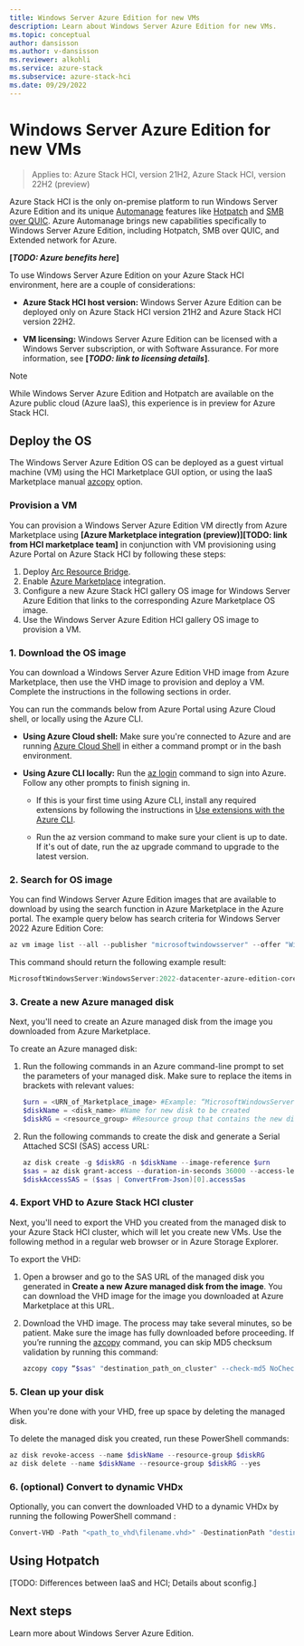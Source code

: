 ```yaml
---
title: Windows Server Azure Edition for new VMs
description: Learn about Windows Server Azure Edition for new VMs.
ms.topic: conceptual
author: dansisson
ms.author: v-dansisson
ms.reviewer: alkohli
ms.service: azure-stack
ms.subservice: azure-stack-hci
ms.date: 09/29/2022
---
```


# Windows Server Azure Edition for new VMs

> Applies to: Azure Stack HCI, version 21H2, Azure Stack HCI, version 22H2 (preview)

Azure Stack HCI is the only on-premise platform to run Windows Server Azure Edition and its unique [Automanage](/azure/automanage.md) features like [Hotpatch](/azure/automanage/automanage-hotpatch.md) and [SMB over QUIC](/windows-server/storage/file-server/smb-over-quic.md). Azure Automanage brings new capabilities specifically to Windows Server Azure Edition, including Hotpatch, SMB over QUIC, and Extended network for Azure.

**[*TODO: Azure benefits here*]**

To use Windows Server Azure Edition on your Azure Stack HCI environment, here are a couple of considerations:

- **Azure Stack HCI host version:**  Windows Server Azure Edition can be deployed only on Azure Stack HCI version 21H2 and Azure Stack HCI version 22H2.

- **VM licensing:**  Windows Server Azure Edition can be licensed with a Windows Server subscription, or with Software Assurance.  For more information, see **[*TODO: link to licensing details*]**.

>[!NOTE]
>While Windows Server Azure Edition and Hotpatch are available on the Azure public cloud (Azure IaaS), this experience is in preview for Azure Stack HCI.

## Deploy the OS

The Windows Server Azure Edition OS can be deployed as a guest virtual machine (VM) using the HCI Marketplace GUI option, or using the IaaS Marketplace manual [azcopy](/azure/storage/common/storage-ref-azcopy.md) option.

### Provision a VM

You can provision a Windows Server Azure Edition VM directly from Azure Marketplace using **[Azure Marketplace integration (preview)][TODO: link from HCI marketplace team]** in conjunction with VM provisioning using Azure Portal on Azure Stack HCI by following these steps:

1. Deploy [Arc Resource Bridge](/azure/azure-arc/resource-bridge/overview.md).
1. Enable [Azure Marketplace](/marketplace/azure-marketplace-overview.md) integration.
1. Configure a new Azure Stack HCI gallery OS image for Windows Server Azure Edition that links to the corresponding Azure Marketplace OS image.
1. Use the Windows Server Azure Edition HCI gallery OS image to provision a VM.

### 1. Download the OS image

You can download a Windows Server Azure Edition VHD image from Azure Marketplace, then use the VHD image to provision and deploy a VM.  Complete the instructions in the following sections in order.

You can run the commands below from Azure Portal using Azure Cloud shell, or locally using the Azure CLI.

- **Using Azure Cloud shell:** Make sure you're connected to Azure and are running [Azure Cloud Shell](/azure/cloud-shell/overview.md) in either a command prompt or in the bash environment.

- **Using Azure CLI locally:** Run the [az login](/azure/authenticate-azure-cli.md) command to sign into Azure. Follow any other prompts to finish signing in.

    - If this is your first time using Azure CLI, install any required extensions by following the instructions in [Use extensions with the Azure CLI](/cli/azure/azure-cli-extensions-overview.md).

    - Run the az version command to make sure your client is up to date. If it's out of date, run the az upgrade command to upgrade to the latest version.

### 2. Search for OS image

You can find Windows Server Azure Edition images that are available to download by using the search function in Azure Marketplace in the Azure portal. The example query below has search criteria for Windows Server 2022 Azure Edition Core:

```powershell
az vm image list --all --publisher "microsoftwindowsserver" --offer "WindowsServer" --sku "2022-datacenter-azure-edition-core"
```

This command should return the following example result:

```powershell
MicrosoftWindowsServer:WindowsServer:2022-datacenter-azure-edition-core:latest
```

### 3. Create a new Azure managed disk

Next, you'll need to create an Azure managed disk from the image you downloaded from Azure Marketplace.

To create an Azure managed disk:

1. Run the following commands in an Azure command-line prompt to set the parameters of your managed disk. Make sure to replace the items in brackets with relevant values:

    ```powershell
    $urn = <URN_of_Marketplace_image> #Example: “MicrosoftWindowsServer:WindowsServer:2022-datacenter-azure-edition-core:latest”
    $diskName = <disk_name> #Name for new disk to be created
    $diskRG = <resource_group> #Resource group that contains the new disk
    ```

1. Run the following commands to create the disk and generate a Serial Attached SCSI (SAS) access URL:

    ```powershell
    az disk create -g $diskRG -n $diskName --image-reference $urn
    $sas = az disk grant-access --duration-in-seconds 36000 --access-level Read --name $diskName --resource-group $diskRG
    $diskAccessSAS = ($sas | ConvertFrom-Json)[0].accessSas
    ```

### 4. Export VHD to Azure Stack HCI cluster

Next, you'll need to export the VHD you created from the managed disk to your Azure Stack HCI cluster, which will let you create new VMs. Use the following method in a regular web browser or in Azure Storage Explorer.

To export the VHD:

1. Open a browser and go to the SAS URL of the managed disk you generated in **Create a new Azure managed disk from the image**. You can download the VHD image for the image you downloaded at Azure Marketplace at this URL.

1. Download the VHD image. The process may take several minutes, so be patient. Make sure the image has fully downloaded before proceeding. If you’re running the [azcopy](/azure/storage/common/storage-ref-azcopy.md) command, you can skip MD5 checksum validation by running this command:

    ```powershell
    azcopy copy “$sas" "destination_path_on_cluster" --check-md5 NoCheck
    ```

### 5. Clean up your disk

When you're done with your VHD, free up space by deleting the managed disk.

To delete the managed disk you created, run these PowerShell commands:

```powershell
az disk revoke-access --name $diskName --resource-group $diskRG 
az disk delete --name $diskName --resource-group $diskRG --yes
```

### 6. (optional) Convert to dynamic VHDx

Optionally, you can convert the downloaded VHD to a dynamic VHDx by running the following PowerShell command :

```powershell
Convert-VHD -Path "<path_to_vhd\filename.vhd>" -DestinationPath "destination_path_on_cluster\filename.vhdx" -VHDType Dynamic
```

## Using Hotpatch

[TODO: Differences between IaaS and HCI; Details about sconfig.]

## Next steps

Learn more about Windows Server Azure Edition.